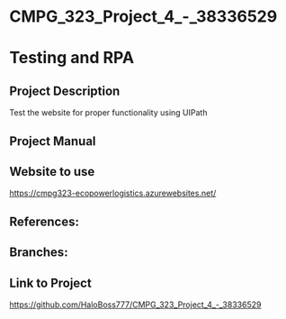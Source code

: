 <!DOCTYPE html>
<html>
<body>

<h1>CMPG_323_Project_4_-_38336529</h1>
<h1>Testing and RPA</h1>

<h2>Project Description</h2>
<p>Test the website for proper functionality using UIPath</p>

<h2>Project Manual</h2>
<p></p>

<h2>Website to use</h2>
<a href="https://cmpg323-ecopowerlogistics.azurewebsites.net/">https://cmpg323-ecopowerlogistics.azurewebsites.net/</a>

<h2>References:</h2>

<h2>Branches:</h2>
<p></p>

<h2>Link to Project</h2>
<a href="https://github.com/HaloBoss777/CMPG_323_Project_4_-_38336529">https://github.com/HaloBoss777/CMPG_323_Project_4_-_38336529</a>

</body>
</html>
